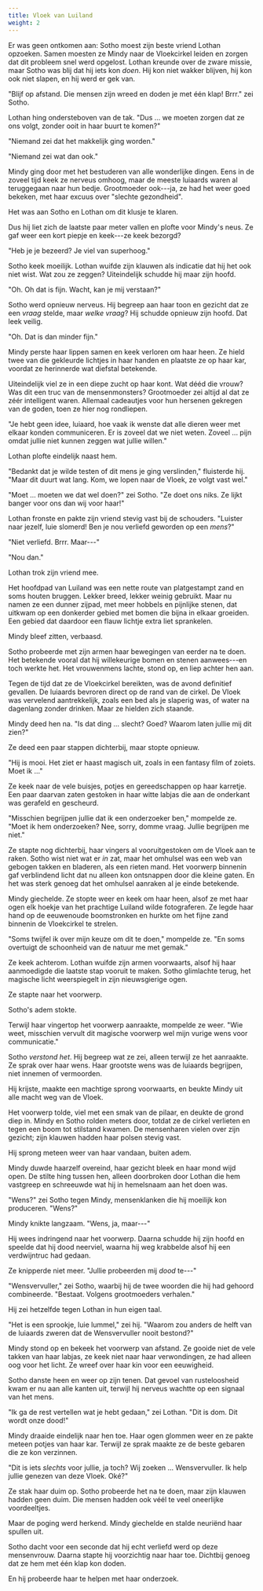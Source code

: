 ```yaml
---
title: Vloek van Luiland
weight: 2
---
```

Er was geen ontkomen aan: Sotho moest zijn beste vriend Lothan opzoeken. Samen moesten ze Mindy naar de Vloekcirkel leiden en zorgen dat dit probleem snel werd opgelost. Lothan kreunde over de zware missie, maar Sotho was blij dat hij iets kon _doen_. Hij kon niet wakker blijven, hij kon ook niet slapen, en hij werd er gek van.

"Blijf op afstand. Die mensen zijn wreed en doden je met één klap! Brrr." zei Sotho.

Lothan hing ondersteboven van de tak. "Dus ... we moeten zorgen dat ze ons volgt, zonder ooit in haar buurt te komen?"

"Niemand zei dat het makkelijk ging worden."

"Niemand zei wat dan ook."

Mindy ging door met het bestuderen van alle wonderlijke dingen. Eens in de zoveel tijd keek ze nerveus omhoog, maar de meeste luiaards waren al teruggegaan naar hun bedje. Grootmoeder ook---ja, ze had het weer goed bekeken, met haar excuus over "slechte gezondheid". 

Het was aan Sotho en Lothan om dit klusje te klaren.

Dus hij liet zich de laatste paar meter vallen en plofte voor Mindy's neus. Ze gaf weer een kort piepje en keek---ze keek bezorgd?

"Heb je je bezeerd? Je viel van superhoog."

Sotho keek moeilijk. Lothan wuifde zijn klauwen als indicatie dat hij het ook niet wist. Wat zou ze zeggen? Uiteindelijk schudde hij maar zijn hoofd.

"Oh. Oh dat is fijn. Wacht, kan je mij verstaan?"

Sotho werd opnieuw nerveus. Hij begreep aan haar toon en gezicht dat ze een _vraag_ stelde, maar _welke vraag_? Hij schudde opnieuw zijn hoofd. Dat leek veilig.

"Oh. Dat is dan minder fijn."

Mindy perste haar lippen samen en keek verloren om haar heen. Ze hield twee van die gekleurde lichtjes in haar handen en plaatste ze op haar kar, voordat ze herinnerde wat diefstal betekende. 

Uiteindelijk viel ze in een diepe zucht op haar kont. Wat dééd die vrouw? Was dit een truc van de mensenmonsters? Grootmoeder zei altijd al dat ze zéér intelligent waren. Allemaal cadeautjes voor hun hersenen gekregen van de goden, toen ze hier nog rondliepen.

"Je hebt geen idee, luiaard, hoe vaak ik wenste dat alle dieren weer met elkaar konden communiceren. Er is zoveel dat we niet weten. Zoveel ... pijn omdat jullie niet kunnen zeggen wat jullie willen."

Lothan plofte eindelijk naast hem.

"Bedankt dat je wilde testen of dit mens je ging verslinden," fluisterde hij. "Maar dit duurt wat lang. Kom, we lopen naar de Vloek, ze volgt vast wel."

"Moet ... moeten we dat wel doen?" zei Sotho. "Ze doet ons niks. Ze lijkt banger voor ons dan wij voor haar!"

Lothan fronste en pakte zijn vriend stevig vast bij de schouders. "Luister naar jezelf, luie slomerd! Ben je nou verliefd geworden op een _mens_?"

"Niet verliefd. Brrr. Maar---"

"Nou dan." 

Lothan trok zijn vriend mee. 

Het hoofdpad van Luiland was een nette route van platgestampt zand en soms houten bruggen. Lekker breed, lekker weinig gebruikt. Maar nu namen ze een dunner zijpad, met meer hobbels en pijnlijke stenen, dat uitkwam op een donkerder gebied met bomen die bijna in elkaar groeiden. Een gebied dat daardoor een flauw lichtje extra liet sprankelen.

Mindy bleef zitten, verbaasd. 

Sotho probeerde met zijn armen haar bewegingen van eerder na te doen. Het betekende vooral dat hij willekeurige bomen en stenen aanwees---en toch werkte het. Het vrouwenmens lachte, stond op, en liep achter hen aan.

Tegen de tijd dat ze de Vloekcirkel bereikten, was de avond definitief gevallen. De luiaards bevroren direct op de rand van de cirkel. De Vloek was vervelend aantrekkelijk, zoals een bed als je slaperig was, of water na dagenlang zonder drinken. Maar ze hielden zich staande.

Mindy deed hen na. "Is dat ding ... slecht? Goed? Waarom laten jullie mij dit zien?"

Ze deed een paar stappen dichterbij, maar stopte opnieuw. 

"Hij is mooi. Het ziet er haast magisch uit, zoals in een fantasy film of zoiets. Moet ik ..."

Ze keek naar de vele buisjes, potjes en gereedschappen op haar karretje. Een paar daarvan zaten gestoken in haar witte labjas die aan de onderkant was gerafeld en gescheurd.

"Misschien begrijpen jullie dat ik een onderzoeker ben," mompelde ze. "Moet ik hem onderzoeken? Nee, sorry, domme vraag. Jullie begrijpen me niet."

Ze stapte nog dichterbij, haar vingers al vooruitgestoken om de Vloek aan te raken. Sotho wist niet wat er _in_ zat, maar het omhulsel was een web van gebogen takken en bladeren, als een rieten mand. Het voorwerp binnenin gaf verblindend licht dat nu alleen kon ontsnappen door die kleine gaten. En het was sterk genoeg dat het omhulsel aanraken al je einde betekende.

Mindy giechelde. Ze stopte weer en keek om haar heen, alsof ze met haar ogen elk hoekje van het prachtige Luiland wilde fotograferen. Ze legde haar hand op de eeuwenoude boomstronken en hurkte om het fijne zand binnenin de Vloekcirkel te strelen.

"Soms twijfel ik over mijn keuze om dit te doen," mompelde ze. "En soms overtuigt de schoonheid van de natuur me met gemak."

Ze keek achterom. Lothan wuifde zijn armen voorwaarts, alsof hij haar aanmoedigde die laatste stap vooruit te maken. Sotho glimlachte terug, het magische licht weerspiegelt in zijn nieuwsgierige ogen.

Ze stapte naar het voorwerp.

Sotho's adem stokte. 

Terwijl haar vingertop het voorwerp aanraakte, mompelde ze weer. "Wie weet, misschien vervult dit magische voorwerp wel mijn vurige wens voor communicatie."

Sotho _verstond het_. Hij begreep wat ze zei, alleen terwijl ze het aanraakte. Ze sprak over haar wens. Haar grootste wens was de luiaards begrijpen, niet innemen of vermoorden. 

Hij krijste, maakte een machtige sprong voorwaarts, en beukte Mindy uit alle macht weg van de Vloek.

Het voorwerp tolde, viel met een smak van de pilaar, en deukte de grond diep in. Mindy en Sotho rolden meters door, totdat ze de cirkel verlieten en tegen een boom tot stilstand kwamen. De mensenharen vielen over zijn gezicht; zijn klauwen hadden haar polsen stevig vast.

Hij sprong meteen weer van haar vandaan, buiten adem.

Mindy duwde haarzelf overeind, haar gezicht bleek en haar mond wijd open. De stilte hing tussen hen, alleen doorbroken door Lothan die hem vastgreep en schreeuwde wat hij in hemelsnaam aan het doen was.

"Wens?" zei Sotho tegen Mindy, mensenklanken die hij moeilijk kon produceren. "Wens?"

Mindy knikte langzaam. "Wens, ja, maar---"

Hij wees indringend naar het voorwerp. Daarna schudde hij zijn hoofd en speelde dat hij dood neerviel, waarna hij weg krabbelde alsof hij een verdwijntruc had gedaan.

Ze knipperde niet meer. "Jullie probeerden mij _dood_ te---"

"Wensvervuller," zei Sotho, waarbij hij de twee woorden die hij had gehoord combineerde. "Bestaat. Volgens grootmoeders verhalen."

Hij zei hetzelfde tegen Lothan in hun eigen taal. 

"Het is een sprookje, luie lummel," zei hij. "Waarom zou anders de helft van de luiaards zweren dat de Wensvervuller nooit bestond?"

Mindy stond op en bekeek het voorwerp van afstand. Ze gooide niet de vele takken van haar labjas, ze keek niet naar haar verwondingen, ze had alleen oog voor het licht. Ze wreef over haar kin voor een eeuwigheid.

Sotho danste heen en weer op zijn tenen. Dat gevoel van rusteloosheid kwam er nu aan alle kanten uit, terwijl hij nerveus wachtte op een signaal van het mens.

"Ik ga de rest vertellen wat je hebt gedaan," zei Lothan. "Dit is dom. Dit wordt onze dood!"

Mindy draaide eindelijk naar hen toe. Haar ogen glommen weer en ze pakte meteen potjes van haar kar. Terwijl ze sprak maakte ze de beste gebaren die ze kon verzinnen.

"Dit is iets _slechts_ voor jullie, ja toch? Wij zoeken ... Wensvervuller. Ik help jullie genezen van deze Vloek. Oké?"

Ze stak haar duim op. Sotho probeerde het na te doen, maar zijn klauwen hadden geen duim. Die mensen hadden ook véél te veel oneerlijke voordeeltjes.

Maar de poging werd herkend. Mindy giechelde en stalde neuriënd haar spullen uit. 

Sotho dacht voor een seconde dat hij echt verliefd werd op deze mensenvrouw. Daarna stapte hij voorzichtig naar haar toe. Dichtbij genoeg dat ze hem met één klap kon doden.

En hij probeerde haar te helpen met haar onderzoek.